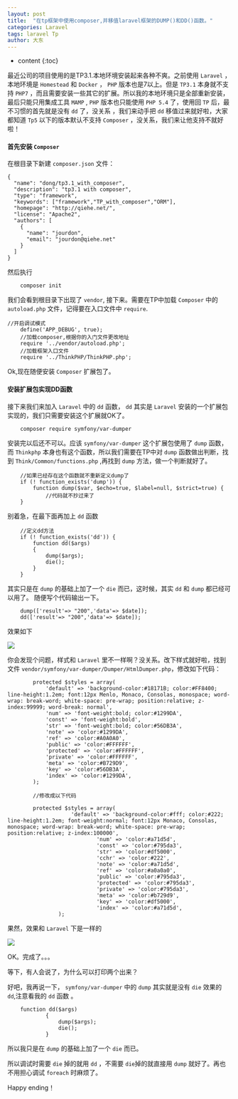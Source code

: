```yaml
---
layout: post
title:  "在tp框架中使用composer,并移值laravel框架的DUMP()和DD()函数。"
categories: Laravel
tags: laravel Tp
author: 大东
---
```


* content
{:toc}

最近公司的项目使用的是TP3.1.本地环境安装起来各种不爽。之前使用 `Laravel` ，本地环境是 `Homestead` 和 `Docker` ， `PHP` 版本也是7以上。但是 `TP3.1` 本身就不支持 `PHP7` ，而且需要安装一些其它的扩展。所以我的本地环境只是全部重新安装，最后只能只用集成工具 `MAMP` , `PHP` 版本也只能使用 `PHP 5.4` 了，使用回 `TP` 后，最不习惯的首先就是没有 `dd` 了，没关系 ，我们来动手把 `dd` 移值过来就好啦，大家都知道 `Tp5` 以下的版本默认不支持 `Composer` ，没关系，我们来让他支持不就好啦！
#### 首先安装 `Composer`

在根目录下新建 `composer.json` 文件：
```
{
  "name": "dong/tp3.1_with_composer",
  "description": "tp3.1 with composer",
  "type": "framework",
  "keywords": ["framework","TP_with_composer","ORM"],
  "homepage": "http://qiehe.net/",
  "license": "Apache2",
  "authors": [
    {
      "name": "jourdon",
      "email": "jourdon@qiehe.net"
    }
  ]
}

```
然后执行
``` 
    composer init
```






我们会看到根目录下出现了 `vendor`, 接下来。需要在TP中加载  `Composer` 中的`autoload.php` 文件，记得要在入口文件中 `require`.

```
//开启调试模式
    define('APP_DEBUG', true);
    //加载composer,根据你的入门文件更改地址
    require '../vendor/autoload.php';
    //加载框架入口文件
    require '../ThinkPHP/ThinkPHP.php';
```
Ok,现在随便安装 `Composer` 扩展包了。
#### 安装扩展包实现DD函数
接下来我们来加入 `Laravel` 中的 `dd` 函数， `dd` 其实是 `Laravel` 安装的一个扩展包实现的，我们只需要安装这个扩展就OK了。


``` 
    composer require symfony/var-dumper
```
安装完以后还不可以。应该 `symfony/var-dumper` 这个扩展包使用了 `dump` 函数，而 `Thinkphp` 本身也有这个函数，所以我们需要在TP中对 `dump` 函数做出判断，找到 `Think/Common/functions.php` ,再找到 `dump` 方法，做一个判断就好了。
``` 
    //如果已经存在这个函数就不重新定义dump了
    if (! function_exists('dump')) {
        function dump($var, $echo=true, $label=null, $strict=true) {
            //代码就不抄过来了
    }
```
别着急，在最下面再加上 `dd` 函数
``` 
    //定义dd方法
    if (! function_exists('dd')) {
        function dd($args)
        {
            dump($args);
            die();
        }
    }
```
其实只是在 `dump` 的基础上加了一个 `die` 而已，这时候，其实 `dd` 和 `dump` 都已经可以用了。
随便写个代码输出一下。
```
    dump(['result'=> "200",'data'=> $date]);
    dd(['result'=> "200",'data'=> $date]);
```
效果如下

![](http://www.qiehe.net/image/WX20171012-142625@2x.png)

你会发现个问题，样式和 `Laravel` 里不一样啊？没关系。改下样式就好啦，找到文件 `vendor/symfony/var-dumper/Dumper/HtmlDumper.php`，修改如下代码：

``` 
        protected $styles = array(
            'default' => 'background-color:#18171B; color:#FF8400; line-height:1.2em; font:12px Menlo, Monaco, Consolas, monospace; word-wrap: break-word; white-space: pre-wrap; position:relative; z-index:99999; word-break: normal',
            'num' => 'font-weight:bold; color:#1299DA',
            'const' => 'font-weight:bold',
            'str' => 'font-weight:bold; color:#56DB3A',
            'note' => 'color:#1299DA',
            'ref' => 'color:#A0A0A0',
            'public' => 'color:#FFFFFF',
            'protected' => 'color:#FFFFFF',
            'private' => 'color:#FFFFFF',
            'meta' => 'color:#B729D9',
            'key' => 'color:#56DB3A',
            'index' => 'color:#1299DA',
        );
        
        //修改成以下代码
        
        protected $styles = array(
                    'default' => 'background-color:#fff; color:#222; line-height:1.2em; font-weight:normal; font:12px Monaco, Consolas, monospace; word-wrap: break-word; white-space: pre-wrap; position:relative; z-index:100000',
                            'num' => 'color:#a71d5d',
                            'const' => 'color:#795da3',
                            'str' => 'color:#df5000',
                            'cchr' => 'color:#222',
                            'note' => 'color:#a71d5d',
                            'ref' => 'color:#a0a0a0',
                            'public' => 'color:#795da3',
                            'protected' => 'color:#795da3',
                            'private' => 'color:#795da3',
                            'meta' => 'color:#b729d9',
                            'key' => 'color:#df5000',
                            'index' => 'color:#a71d5d',
                );
```
果然，效果和 `Laravel` 下是一样的

![](http://www.qiehe.net/image/WX20171012-143918@2x.png)

OK。完成了。。。

等下，有人会说了，为什么可以打印两个出来？

好吧，我再说一下， `symfony/var-dumper` 中的 `dump` 其实就是没有 `die` 效果的 `dd`,注意看我的 `dd` 函数 。
``` 
    function dd($args)
            {
                dump($args);
                die();
            }
```

所以我只是在 `dump` 的基础上加了一个 `die` 而已。

所以调试时需要 `die` 掉的就用 `dd` ，不需要 `die`掉的就直接用 `dump` 就好了。再也不用担心调试 `foreach` 时麻烦了。

Happy ending！